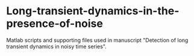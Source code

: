 # Long-transient-dynamics-in-the-presence-of-noise
Matlab scripts and supporting files used in manuscript "Detection of long transient dynamics in noisy time series".
